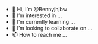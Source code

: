 - 👋 Hi, I’m @Bennyjhjbw
- 👀 I’m interested in ...
- 🌱 I’m currently learning ...
- 💞️ I’m looking to collaborate on ...
- 📫 How to reach me ...

<!---
Bennyjhjbw/Bennyjhjbw is a ✨ special ✨ repository because its `README.md` (this file) appears on your GitHub profile.
You can click the Preview link to take a look at your changes.
--->

